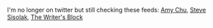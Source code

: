 I'm no longer on twitter but still checking these feeds:
[Amy Chu](https://twitter.com/AmyChu),
[Steve Sisolak](https://twitter.com/SteveSisolak),
[The Writer's Block](https://twitter.com/writersblocklv)

